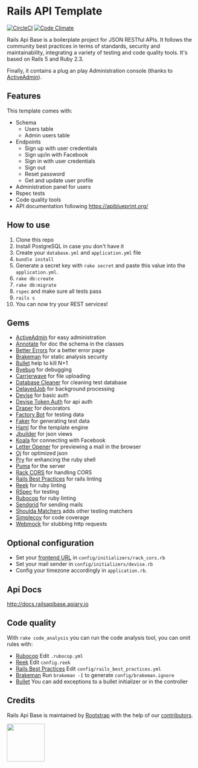 # Rails API Template

[![CircleCI](https://circleci.com/gh/rootstrap/rails_api_base.svg?style=svg)](https://circleci.com/gh/rootstrap/rails_api_base)
[![Code Climate](https://codeclimate.com/github/rootstrap/rails_api_base/badges/gpa.svg)](https://codeclimate.com/github/rootstrap/rails_api_base)

Rails Api Base is a boilerplate project for JSON RESTful APIs. It follows the community best practices in terms of standards, security and maintainability, integrating a variety of testing and code quality tools. It's based on Rails 5 and Ruby 2.3.

Finally, it contains a plug an play Administration console (thanks to [ActiveAdmin](https://github.com/activeadmin/activeadmin)).


## Features

This template comes with:
- Schema
  - Users table
  - Admin users table
- Endpoints
  - Sign up with user credentials
  - Sign up/in with Facebook
  - Sign in with user credentials
  - Sign out
  - Reset password
  - Get and update user profile
- Administration panel for users
- Rspec tests
- Code quality tools
- API documentation following https://apiblueprint.org/

## How to use

1. Clone this repo
2. Install PostgreSQL in case you don't have it
2. Create your `database.yml` and `application.yml` file
3. `bundle install`
4. Generate a secret key with `rake secret` and paste this value into the `application.yml`.
5. `rake db:create`
6. `rake db:migrate`
7. `rspec` and make sure all tests pass
8. `rails s`
9. You can now try your REST services!

## Gems

- [ActiveAdmin](https://github.com/activeadmin/activeadmin) for easy administration
- [Annotate](https://github.com/ctran/annotate_models) for doc the schema in the classes
- [Better Errors](https://github.com/charliesome/better_errors) for a better error page
- [Brakeman](https://github.com/presidentbeef/brakeman) for static analysis security
- [Bullet](https://github.com/flyerhzm/bullet) help to kill N+1
- [Byebug](https://github.com/deivid-rodriguez/byebug) for debugging
- [Carrierwave](https://github.com/carrierwaveuploader/carrierwave) for file uploading
- [Database Cleaner](https://github.com/DatabaseCleaner/database_cleaner) for cleaning test database
- [DelayedJob](https://github.com/collectiveidea/delayed_job) for background processing
- [Devise](https://github.com/plataformatec/devise) for basic auth
- [Devise Token Auth](https://github.com/lynndylanhurley/devise_token_auth) for api auth
- [Draper](https://github.com/drapergem/draper) for decorators
- [Factory Bot](https://github.com/thoughtbot/factory_bot) for testing data
- [Faker](https://github.com/stympy/faker) for generating test data
- [Haml](https://github.com/haml/haml) for the template engine
- [Jbuilder](https://github.com/rails/jbuilder) for json views
- [Koala](https://github.com/arsduo/koala) for connecting with Facebook
- [Letter Opener](https://github.com/ryanb/letter_opener) for previewing a mail in the browser
- [Oj](https://github.com/ohler55/oj) for optimized json
- [Pry](https://github.com/pry/pry) for enhancing the ruby shell
- [Puma](https://github.com/puma/puma) for the server
- [Rack CORS](https://github.com/cyu/rack-cors) for handling CORS
- [Rails Best Practices](https://github.com/flyerhzm/rails_best_practices) for rails linting
- [Reek](https://github.com/troessner/reek) for ruby linting
- [RSpec](https://github.com/rspec/rspec) for testing
- [Rubocop](https://github.com/bbatsov/rubocop/) for ruby linting
- [Sendgrid](https://github.com/stephenb/sendgrid) for sending mails
- [Shoulda Matchers](https://github.com/thoughtbot/shoulda-matchers) adds other testing matchers
- [Simplecov](https://github.com/colszowka/simplecov) for code coverage
- [Webmock](https://github.com/bblimke/webmock) for stubbing http requests

## Optional configuration

- Set your [frontend URL](https://github.com/cyu/rack-cors#origin) in `config/initializers/rack_cors.rb`
- Set your mail sender in `config/initializers/devise.rb`
- Config your timezone accordingly in `application.rb`.

## Api Docs

http://docs.railsapibase.apiary.io


## Code quality

With `rake code_analysis` you can run the code analysis tool, you can omit rules with:

- [Rubocop](https://github.com/bbatsov/rubocop/blob/master/config/default.yml) Edit `.rubocop.yml`
- [Reek](https://github.com/troessner/reek#configuration-file) Edit `config.reek`
- [Rails Best Practices](https://github.com/flyerhzm/rails_best_practices#custom-configuration) Edit `config/rails_best_practices.yml`
- [Brakeman](https://github.com/presidentbeef/brakeman) Run `brakeman -I` to generate `config/brakeman.ignore`
- [Bullet](https://github.com/flyerhzm/bullet#whitelist) You can add exceptions to a bullet initializer or in the controller

## Credits

Rails Api Base is maintained by [Rootstrap](http://www.rootstrap.com) with the help of our
[contributors](https://github.com/rootstrap/rails_api_base/contributors).

[<img src="https://s3-us-west-1.amazonaws.com/rootstrap.com/img/rs.png" width="100"/>](http://www.rootstrap.com)
